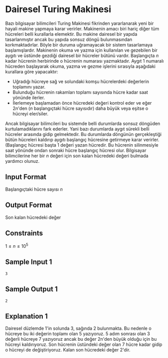 # Dairesel Turing Makinesi

Bazı bilgisayar bilimcileri Turing Makinesi fikrinden yararlanarak yeni bir hayali makine yapmaya karar verirler. Makinenin amacı biri hariç diğer tüm hücreleri belli kurallarla elemektir. Bu makine dairesel bir yapıda tasarlanmıştır ancak bu yapıda sonsuz döngü bulunmasından korkmaktadırlar. Böyle bir duruma uğramayacak bir sistem tasarlamaya başlamışlardır. Makinenin okuma ve yazma için kullanılan ve gezebilen bir aygıtı ve üstünde gezdiği dairesel bir hücreler bütünü vardır. Başlangıçta $n$ kadar hücrenin herbirinde o hücrenin numarası yazmaktadır. Aygıt $1$ numaralı hücreden başlayarak okuma, yazma ve gezme işlerini sırasıyla aşağıdaki kurallara göre yapacaktır:

-   Uğradığı hücreye sağ ve solundaki komşu hücrelerdeki değerlerin toplamını yazar.
-   Bulunduğu hücrenin rakamları toplamı sayısında hücre kadar saat yönünde ilerler.
-   İlerlemeye başlamadan önce hücredeki değeri kontrol eder ve eğer $2n$'den ($n$ başlangıçtaki hücre sayısıdır) daha büyük veya eşitse o hücreyi eler/siler.

Ancak bilgisayar bilimcileri bu sistemde belli durumlarda sonsuz döngüden kurtulamadıklarını fark ederler. Yani bazı durumlarda aygıt sürekli belli hücreler arasında gidip gelmektedir. Bu durumlarda döngünün gerçekleştiği bütün hücreleri kaldırıp aygıtı başlangıç hücresine getirmeye karar verirler. (Başlangıç hücresi başta $1$ değeri yazan hücredir. Bu hücrenin silinmesiyle saat yönünde ondan sonraki hücre başlangıç hücresi olur. Bilgisayar bilimcilerine her bir $n$ değeri için son kalan hücredeki değeri bulmada yardımcı olunuz.

## Input Format
Başlangıçtaki hücre sayısı $n$

## Output Format
Son kalan hücredeki değer

## Constraints
$1\leq n \leq10^5$

## Sample Input 1
```
3
```

## Sample Output 1
```
2
```

## Explanation 1

Dairesel düzlemde 1'in solunda 3, sağında 2 bulunmakta. Bu nedenle o hücreye bu iki değerin toplamı olan 5 yazıyoruz. 5 adım sonrası olan 3 değerli hücreye 7 yazıyoruz ancak bu değer 2n'den büyük olduğu için bu hücreyi kaldırıyoruz. Son hücrenin üstündeki değer olan 7 hücre kadar gidip o hücreyi de değiştiriyoruz. Kalan son hücredeki değer 2'dir.
